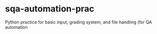 # sqa-automation-prac
Python practice for basic input, grading system, and file handling (for QA automation
